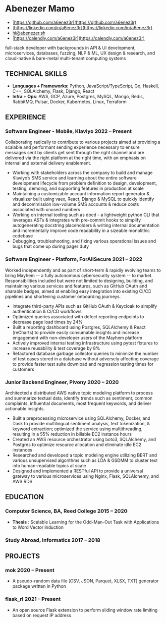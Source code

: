 <!-- The (first) h1 will be used as the <title> of the HTML page -->
# Abenezer Mamo

<!-- The unordered list immediately after the h1 will be formatted on a single
line. It is intended to be used for contact details -->
- [https://github.com/a6enez3r](https://github.com/a6enez3r)
- [https://linkedin.com/in/a6enez3r](https://linkedin.com/in/a6enez3r)
- [hi@abenezer.sh](mailto:hi@abenezer.sh)
- [https://calendly.com/a6enez3r](https://calendly.com/a6enez3r)

<!-- The paragraph after the h1 and ul and before the first h2 is optional. It
is intended to be used for a short summary. -->
full-stack developer with backgrounds in API & UI development, microservices, databases, fuzzing, NLP & ML, UX design & research, and cloud-native & bare-metal multi-tenant computing systems

## TECHNICAL SKILLS

- **Languages + Frameworks**: Python, JavaScript/TypeScript, Go, Haskell, C++, SQLAlchemy, Flask, Django, React
- **Infra + Ops**: AWS, GCP, Azure, Postgres, MySQL, Mongo, Redis, RabbitMQ, Pulsar, Docker, Kubernetes, Linux, Terraform

## EXPERIENCE

<!-- You have to wrap the "left" and "right" half of these headings in spans by
hand -->
### <span>Software Engineer - Mobile, Klaviyo </span> <span>2022 – Present</span>

Collaborating radically to contribute to various projects aimed at providing a scalable and performant sending experience necessary to ensure messages sent by clients get sent through the right channel and are delivered via the right platform at the right time, with an emphasis on internal and external delivery enablement.

- Working with stakeholders across the company to build and manage Klaviyo’s SMS service and learning about the entire software development lifecycle from problem definition to design, development, testing, demoing, and supporting features in production at scale
- Maintaining a customizable account information report generator & visualizer built using vaex, React, Django & MySQL to quickly identify and decommission low-volume SMS accounts & reduce costs associated with unused numbers
- Working on internal tooling such as docd - a lightweight python CLI that leverages ASTs & integrates with pre-commit hooks to simplify autogenerating docstring placeholders & writing internal documentation and incrementally improve code readability in a sizeable monolithic codebase
- Debugging, troubleshooting, and fixing various operational issues and bugs that come up during pager duty

### <span>Software Engineer - Platform, ForAllSecure </span> <span>2021 – 2022</span>

Worked independently and as part of short-term & rapidly evolving teams to bring Mayhem -- a fully autonomous cybersecurity system -- to market. Responsibilities included but were not limited to designing, building, and maintaining various services and features, such as GitHub OAuth and sharable badges, aimed at enabling easy integration into existing CI/CD pipelines and shortening customer onboarding journeys.

- Integrate third-party APIs such as GitHub OAuth & Keycloak to simplify authentication & CI/CD workflows
- Optimized queries associated with defect reporting endpoints to decrease page load times by 24%
- Built a reporting dashboard using Postgres, SQLAlchemy & React (reCharts) to provide easily consumable insights and increase engagement with non-developer users of the Mayhem platform
- Actively improved internal testing infrastructure using pytest fixtures to increase reusability & test coverage by 8%
- Refactored database garbage collector queries to minimize the number of test cases stored in a database without adversely affecting coverage to provide faster test suite download and regression testing times for customers

### <span>Junior Backend Engineer, Pivony </span> <span>2020 – 2020 </span>

Architected a distributed AWS native topic modeling platform to process and summarize textual data, identify trends such as sentiment, common complaints, influential documents, most frequent keywords, and deliver actionable insights.

- Built a preprocessing microservice using SQLAlchemy, Docker, and Dask to provide multilingual sentiment analysis, text tokenization, & keyword extraction; optimized the service using multithreading, resulting in a 55% reduction in billable EC2 instance hours
- Created an AWS resource orchestrator using boto3, SQLAlchemy, and Postgres to optimize resource allocation and eliminate idle EC2 instances
- Researched and developed a topic modeling engine utilizing BERT and various unsupervised algorithms such as LDA & GSDMM to cluster text into human-readable topics at scale
- Designed and implemented a RESTful API to provide a universal gateway to various microservices using Nginx, Flask, SQLAlchemy, and AWS RDS

## EDUCATION

### <span>Computer Science, BA, Reed College</span> <span>2015 – 2020</span>

- **Thesis** : Scalable Learning for the Odd-Man-Out Task with Applications to Word Vector Induction

### <span>Study Abroad, Informatics</span> <span>2017 – 2018</span>

## PROJECTS

### <span>mok</span> <span>2020 – Present</span>

- A pseudo-random data file [CSV, JSON, Parquet, XLSX, TXT] generator package written in Python

### <span>flask_rl</span> <span>2021 – Present</span>

- An open source Flask extension to perform sliding window rate limiting based on request IP address
